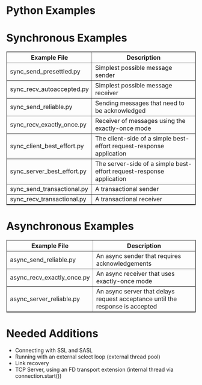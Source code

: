 Python Examples
===============

# Synchronous Examples

<center>
<table border="1">
  <tr><th>Example File</th><th>Description</th></tr>
  <tr><td>sync_send_presettled.py</td><td>Simplest possible message sender</td></tr>
  <tr><td>sync_recv_autoaccepted.py</td><td>Simplest possible message receiver</td></tr>
  <tr><td>sync_send_reliable.py</td><td>Sending messages that need to be acknowledged</td></tr>
  <tr><td>sync_recv_exactly_once.py</td><td>Receiver of messages using the exactly-once mode</td></tr>
  <tr><td>sync_client_best_effort.py</td><td>The client-side of a simple best-effort request-response application</td></tr>
  <tr><td>sync_server_best_effort.py</td><td>The server-side of a simple best-effort request-response application</td></tr>
  <tr><td>sync_send_transactional.py</td><td>A transactional sender</td></tr>
  <tr><td>sync_recv_transactional.py</td><td>A transactional receiver</td></tr>
</table>
</center>

# Asynchronous Examples

<center>
<table border="1">
  <tr><th>Example File</th><th>Description</th></tr>
  <tr><td>async_send_reliable.py</td><td>An async sender that requires acknowledgements</td></tr>
  <tr><td>async_recv_exactly_once.py</td><td>An async receiver that uses exactly-once mode</td></tr>
  <tr><td>async_server_reliable.py</td><td>An async server that delays request acceptance until the response is accepted</td></tr>
</table>
</center>

# Needed Additions

 - Connecting with SSL and SASL
 - Running with an external select loop (external thread pool)
 - Link recovery
 - TCP Server, using an FD transport extension (internal thread via connection.start())
